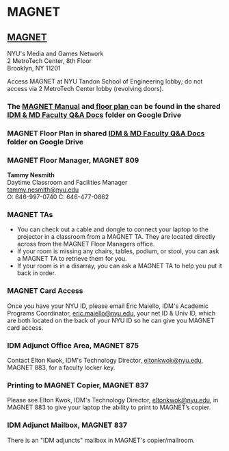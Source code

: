 # MAGNET

## [MAGNET](http://magnet.nyu.edu)

NYU's Media and Games Network  
 2 MetroTech Center, 8th Floor  
 Brooklyn, NY 11201

Access MAGNET at NYU Tandon School of Engineering lobby; do not access via 2 MetroTech Center lobby \(revolving doors\).

### The [MAGNET Manual](https://drive.google.com/open?id=0B3GbS-Wqk2AHVS05YVFHUDYxZG8) and[ floor plan ](https://drive.google.com/file/d/0B3GbS-Wqk2AHd25NbTZwYzBDNEU/view?usp=sharing)can be found in the shared [IDM & MD Faculty Q&A Docs](https://drive.google.com/open?id=0B3GbS-Wqk2AHNUhHdkswemxud2c) folder on Google Drive

### MAGNET Floor Plan in shared [IDM & MD Faculty Q&A Docs](https://drive.google.com/open?id=0B3GbS-Wqk2AHNUhHdkswemxud2c) folder on Google Drive

### MAGNET Floor Manager, MAGNET 809

**Tammy Nesmith**  
 Daytime Classroom and Facilities Manager  
 tammy.nesmith@nyu.edu  
 O: 646-997-0740 C: 646-477-0862

### MAGNET TAs

* You can check out a cable and dongle to connect your laptop to the projector in a classroom from a MAGNET TA. They are located directly across from the MAGNET Floor Managers office.
* If your room is missing any chairs, tables, podium, or stool, you can ask a MAGNET TA to retrieve them for you.
* If your room is in a disarray, you can ask a MAGNET TA to help you put it back in order.

### MAGNET Card Access

Once you have your NYU ID, please email Eric Maiello, IDM's Academic Programs Coordinator, eric.maiello@nyu.edu, your net ID & Univ ID, which are both located on the back of your NYU ID so he can give you MAGNET card access.

### IDM Adjunct Office Area, MAGNET 875

Contact Elton Kwok, IDM's Technology Director, eltonkwok@nyu.edu, MAGNET 883, for a faculty locker key.

### Printing to MAGNET Copier, MAGNET 837

Please see Elton Kwok, IDM's Technology Director, eltonkwok@nyu.edu, in MAGNET 883 to give your laptop the ability to print to MAGNET’s copier.

### IDM Adjunct Mailbox, MAGNET 837

There is an "IDM adjuncts" mailbox in MAGNET's copier/mailroom.

